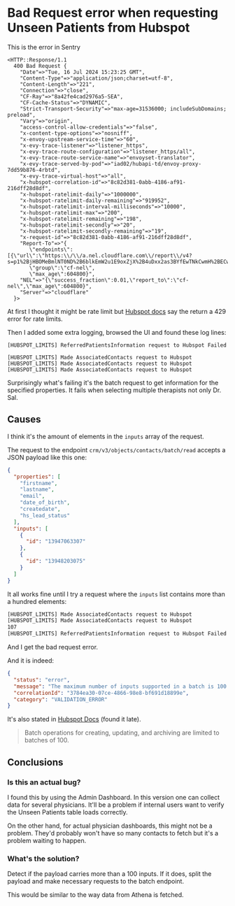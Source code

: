 # Bad Request error when requesting Unseen Patients from Hubspot

This is the error in Sentry
```
<HTTP::Response/1.1 
  400 Bad Request {
  	"Date"=>"Tue, 16 Jul 2024 15:23:25 GMT",
  	"Content-Type"=>"application/json;charset=utf-8",
  	"Content-Length"=>"221",
  	"Connection"=>"close",
  	"CF-Ray"=>"8a42fe4cad2976a5-SEA",
  	"CF-Cache-Status"=>"DYNAMIC",
  	"Strict-Transport-Security"=>"max-age=31536000; includeSubDomains; preload",
  	"Vary"=>"origin",
  	"access-control-allow-credentials"=>"false",
  	"x-content-type-options"=>"nosniff",
  	"x-envoy-upstream-service-time"=>"60",
  	"x-evy-trace-listener"=>"listener_https",
  	"x-evy-trace-route-configuration"=>"listener_https/all",
  	"x-evy-trace-route-service-name"=>"envoyset-translator",
  	"x-evy-trace-served-by-pod"=>"iad02/hubapi-td/envoy-proxy-7dd59b876-4rbtd",
  	"x-evy-trace-virtual-host"=>"all",
  	"x-hubspot-correlation-id"=>"8c82d381-0abb-4186-af91-216dff28d8df",
  	"x-hubspot-ratelimit-daily"=>"1000000",
  	"x-hubspot-ratelimit-daily-remaining"=>"919952",
  	"x-hubspot-ratelimit-interval-milliseconds"=>"10000",
  	"x-hubspot-ratelimit-max"=>"200",
  	"x-hubspot-ratelimit-remaining"=>"198",
  	"x-hubspot-ratelimit-secondly"=>"20",
  	"x-hubspot-ratelimit-secondly-remaining"=>"19",
  	"x-request-id"=>"8c82d381-0abb-4186-af91-216dff28d8df",
  	"Report-To"=>"{
  	   \"endpoints\":[{\"url\":\"https:\\/\\/a.nel.cloudflare.com\\/report\\/v4?s=p1%2BjHBOMeBmlNT0ND%2B6blkEmW2u1E9oxZjX%2B4uDxx2as3BYfEwTNkCwmH%2BECwgkudQaa6ZUr5SGslErTpVPcgOV%2BzgWrwjr68UK6Dy0hUn2%2Bd0SE1cyW%2FdNqEWjB1oMM\"}],
  	   \"group\":\"cf-nel\",
  	   \"max_age\":604800}",
  	"NEL"=>"{\"success_fraction\":0.01,\"report_to\":\"cf-nel\",\"max_age\":604800}",
  	"Server"=>"cloudflare"
  }>
```

At first I thought it might be rate limit but [Hubspot docs](https://developers.hubspot.com/beta-docs/guides/apps/api-usage/usage-details?uuid=416ebae4-6a4f-454e-91cc-736d8bbbb0c7#service-limits) say the return a 429 error for rate limits.

Then I added some extra logging, browsed the UI and found these log lines:
```
[HUBSPOT_LIMITS] ReferredPatientsInformation request to Hubspot Failed

[HUBSPOT_LIMITS] Made AssociatedContacts request to Hubspot
[HUBSPOT_LIMITS] Made AssociatedContacts request to Hubspot
[HUBSPOT_LIMITS] Made AssociatedContacts request to Hubspot
```

Surprisingly what's failing it's the batch request to get information for the specified properties. It fails when selecting multiple therapists not only Dr. Sal.

## Causes

I think it's the amount of elements in the `inputs` array of the request.

The request to the endpoint `crm/v3/objects/contacts/batch/read` accepts a JSON payload like this one:
```json
{
  "properties": [
    "firstname",
    "lastname",
    "email",
    "date_of_birth",
    "createdate",
    "hs_lead_status"
  ],
  "inputs": [
    {
      "id": "13947063307"
    },
    {
      "id": "13948203075"
    }
  ]
}
```

It all works fine until I try a request where the `inputs` list contains more than a hundred elements:
```bash
[HUBSPOT_LIMITS] Made AssociatedContacts request to Hubspot
[HUBSPOT_LIMITS] Made AssociatedContacts request to Hubspot
107
[HUBSPOT_LIMITS] ReferredPatientsInformation request to Hubspot Failed
```

And I get the bad request error.

And it is indeed:
```json
{
  "status": "error",
  "message": "The maximum number of inputs supported in a batch is 100. Please reduce the number of items and try again",
  "correlationId": "3784ea30-07ce-4866-98e8-bf691d18899e",
  "category": "VALIDATION_ERROR"
}
```

It's also stated in [Hubspot Docs](https://developers.hubspot.com/beta-docs/guides/api/crm/objects/contacts#limits) (found it late).

> Batch operations for creating, updating, and archiving are limited to batches of 100.

## Conclusions

### Is this an actual bug?

I found this by using the Admin Dashboard. In this version one can collect data for several physicians. It'll be a problem if internal users want to verify the Unseen Patients table loads correctly.

On the other hand, for actual physician dashboards, this might not be a problem. They'd probably won't have so many contacts to fetch but it's a problem waiting to happen.

### What's the solution?

Detect if the payload carries more than a 100 inputs. If it does, split the payload and make necessary requests to the batch endpoint.

This would be similar to the way data from Athena is fetched.